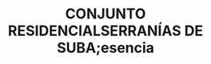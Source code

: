 ---
title: "CONJUNTO RESIDENCIALSERRANÍAS DE SUBA;esencia"
url: /bogota/conjunto-residencialserranias-de-suba-esencia/
shop: supermercado
---